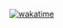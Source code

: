 [![wakatime](https://wakatime.com/badge/user/41caaf35-4a71-4234-928a-f25ab33580c9.svg)](https://wakatime.com/@41caaf35-4a71-4234-928a-f25ab33580c9)

<!--
**Pizavo/pizavo** is a ✨ _special_ ✨ repository because its `README.md` (this file) appears on your GitHub profile.

Here are some ideas to get you started:

- 🔭 I’m currently working on ...
- 🌱 I’m currently learning ...
- 👯 I’m looking to collaborate on ...
- 🤔 I’m looking for help with ...
- 💬 Ask me about ...
- 📫 How to reach me: ...
- 😄 Pronouns: ...
- ⚡ Fun fact: ...
-->
